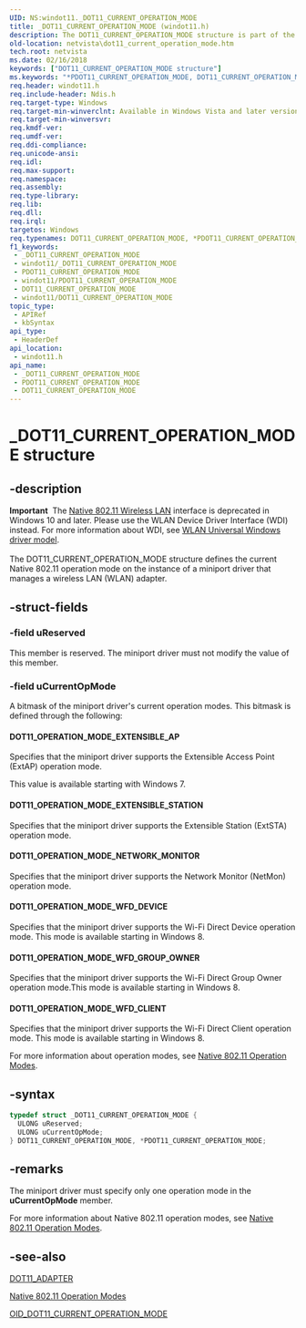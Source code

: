 ```yaml
---
UID: NS:windot11._DOT11_CURRENT_OPERATION_MODE
title: _DOT11_CURRENT_OPERATION_MODE (windot11.h)
description: The DOT11_CURRENT_OPERATION_MODE structure is part of the Native 802.11 Wireless LAN interface, which is deprecated for Windows 10 and later.
old-location: netvista\dot11_current_operation_mode.htm
tech.root: netvista
ms.date: 02/16/2018
keywords: ["DOT11_CURRENT_OPERATION_MODE structure"]
ms.keywords: "*PDOT11_CURRENT_OPERATION_MODE, DOT11_CURRENT_OPERATION_MODE, DOT11_CURRENT_OPERATION_MODE structure [Network Drivers Starting with Windows Vista], Native_802.11_data_types_d2f0f1a7-3e89-4ac1-acbd-a032909837a2.xml, PDOT11_CURRENT_OPERATION_MODE, PDOT11_CURRENT_OPERATION_MODE structure pointer [Network Drivers Starting with Windows Vista], _DOT11_CURRENT_OPERATION_MODE, netvista.dot11_current_operation_mode, windot11/DOT11_CURRENT_OPERATION_MODE, windot11/PDOT11_CURRENT_OPERATION_MODE"
req.header: windot11.h
req.include-header: Ndis.h
req.target-type: Windows
req.target-min-winverclnt: Available in Windows Vista and later versions of the Windows operating   systems.
req.target-min-winversvr: 
req.kmdf-ver: 
req.umdf-ver: 
req.ddi-compliance: 
req.unicode-ansi: 
req.idl: 
req.max-support: 
req.namespace: 
req.assembly: 
req.type-library: 
req.lib: 
req.dll: 
req.irql: 
targetos: Windows
req.typenames: DOT11_CURRENT_OPERATION_MODE, *PDOT11_CURRENT_OPERATION_MODE
f1_keywords:
 - _DOT11_CURRENT_OPERATION_MODE
 - windot11/_DOT11_CURRENT_OPERATION_MODE
 - PDOT11_CURRENT_OPERATION_MODE
 - windot11/PDOT11_CURRENT_OPERATION_MODE
 - DOT11_CURRENT_OPERATION_MODE
 - windot11/DOT11_CURRENT_OPERATION_MODE
topic_type:
 - APIRef
 - kbSyntax
api_type:
 - HeaderDef
api_location:
 - windot11.h
api_name:
 - _DOT11_CURRENT_OPERATION_MODE
 - PDOT11_CURRENT_OPERATION_MODE
 - DOT11_CURRENT_OPERATION_MODE
---
```


# _DOT11_CURRENT_OPERATION_MODE structure


## -description

<div class="alert"><b>Important</b>  The <a href="/previous-versions/windows/hardware/wireless/ff560689(v=vs.85)">Native 802.11 Wireless LAN</a> interface is deprecated in Windows 10 and later. Please use the WLAN Device Driver Interface (WDI) instead. For more information about WDI, see <a href="/windows-hardware/drivers/network/wifi-universal-driver-model">WLAN Universal Windows driver model</a>.</div><div> </div>The DOT11_CURRENT_OPERATION_MODE structure defines the current Native 802.11 operation mode on the
  instance of a miniport driver that manages a wireless LAN (WLAN) adapter.

## -struct-fields

### -field uReserved

This member is reserved. The miniport driver must not modify the value of this member.

### -field uCurrentOpMode

A bitmask of the miniport driver's current operation modes. This bitmask is defined through the
      following:





#### DOT11_OPERATION_MODE_EXTENSIBLE_AP

Specifies that the miniport driver supports the Extensible Access Point (ExtAP) operation
         mode.

This value is available starting with Windows 7.



#### DOT11_OPERATION_MODE_EXTENSIBLE_STATION

Specifies that the miniport driver supports the Extensible Station (ExtSTA) operation
        mode.



#### DOT11_OPERATION_MODE_NETWORK_MONITOR

Specifies that the miniport driver supports the Network Monitor (NetMon) operation mode.



#### DOT11_OPERATION_MODE_WFD_DEVICE

Specifies that the miniport driver supports the Wi-Fi Direct Device operation mode. This mode is available starting in Windows 8.



#### DOT11_OPERATION_MODE_WFD_GROUP_OWNER

Specifies that the miniport driver supports the Wi-Fi Direct Group Owner operation mode.This mode is available starting in Windows 8.



#### DOT11_OPERATION_MODE_WFD_CLIENT

Specifies that the miniport driver supports the Wi-Fi Direct Client operation mode. This mode is available starting in Windows 8.

For more information about operation modes, see
      <a href="/windows-hardware/drivers/network/native-802-11-operation-modes">Native 802.11 Operation
      Modes</a>.

## -syntax

```cpp
typedef struct _DOT11_CURRENT_OPERATION_MODE {
  ULONG uReserved;
  ULONG uCurrentOpMode;
} DOT11_CURRENT_OPERATION_MODE, *PDOT11_CURRENT_OPERATION_MODE;
```

## -remarks

The miniport driver must specify only one operation mode in the
    <b>uCurrentOpMode</b> member.

For more information about Native 802.11 operation modes, see
    <a href="/windows-hardware/drivers/network/native-802-11-operation-modes">Native 802.11 Operation
    Modes</a>.

## -see-also

<a href="..\wlclient\ns-wlclient-_dot11_adapter.md">DOT11_ADAPTER</a>



<a href="/windows-hardware/drivers/network/native-802-11-operation-modes">Native 802.11 Operation Modes</a>



<a href="/windows-hardware/drivers/network/oid-dot11-current-operation-mode">
   OID_DOT11_CURRENT_OPERATION_MODE</a>

